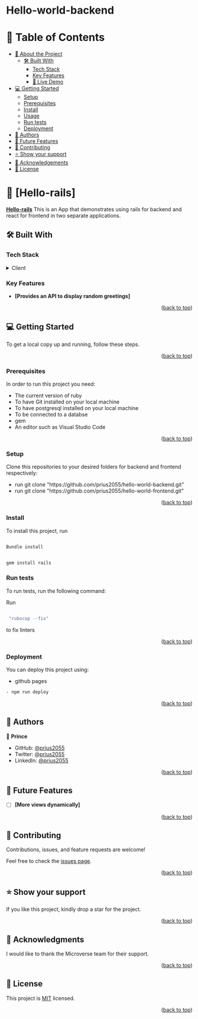 # Hello-world-backend

<a name="readme-top"></a>

<!-- TABLE OF CONTENTS -->

# 📗 Table of Contents

- [📖 About the Project](#about-project)
  - [🛠 Built With](#built-with)
    - [Tech Stack](#tech-stack)
    - [Key Features](#key-features)
    - [🚀 Live Demo](#live-demo)
- [💻 Getting Started](#getting-started)
  - [Setup](#setup)
  - [Prerequisites](#prerequisites)
  - [Install](#install)
  - [Usage](#usage)
  - [Run tests](#run-tests)
  - [Deployment](#triangular_flag_on_post-deployment)
- [👥 Authors](#authors)
- [🔭 Future Features](#future-features)
- [🤝 Contributing](#contributing)
- [⭐️ Show your support](#support)
- [🙏 Acknowledgements](#acknowledgements)
- [📝 License](#license)

<!-- PROJECT DESCRIPTION -->

# 📖 [Hello-rails] <a name="about-project"></a>

**[Hello-rails]()** This is an App that demonstrates using rails for backend and react for frontend in two separate applications.

## 🛠 Built With <a name="built-with"></a>

### Tech Stack <a name="tech-stack"></a>

<details>
  <summary>Client</summary>
  <ul>
    <li>RUBY</li>
  </ul>
  <ul>
    <li>RUBY ON RAILS</li>
  </ul>
</details>

<!-- Features -->

### Key Features <a name="key-features"></a>

- **[Provides an API to display random greetings]**

<p align="right">(<a href="#readme-top">back to top</a>)</p

<!-- GETTING STARTED -->

## 💻 Getting Started <a name="getting-started"></a>

To get a local copy up and running, follow these steps.

<p align="right">(<a href="#readme-top">back to top</a>)</p>

### Prerequisites

In order to run this project you need:

<ul>
    <li>The current version of ruby</li>
    <li>To have Git installed on your local machine</li>
    <li>To have postgresql installed on your local machine</li>
    <li>To be connected to a databse</li>
    <li>gem </li>
    <li>An editor such as Visual Studio Code</li>
  </ul>

<p align="right">(<a href="#readme-top">back to top</a>)</p>

### Setup

Clone this repositories to your desired folders for backend and frontend respectively:

<ul>
<li>run git clone "https://github.com/prius2055/hello-world-backend.git"</li>
<li>run git clone "https://github.com/prius2055/hello-world-frontend.git"</li>
</ul>
  

  <p align="right">(<a href="#readme-top">back to top</a>)</p>

### Install

To install this project, run

```sh

Bundle install

```

```sh

gem install rails

```

### Run tests <a name="run-tests"></a>

To run tests, run the following command:

Run

```sh

 "rubocop --fix"

```

to fix linters

<p align="right">(<a href="#readme-top">back to top</a>)</p>

### Deployment <a name="triangular_flag_on_post-deployment"></a>

You can deploy this project using:

- github pages

```sh
- npm run deploy
```

<p align="right">(<a href="#readme-top">back to top</a>)</p>

<!-- AUTHORS -->

## 👥 Authors <a name="authors"></a>

👤 **Prince**

- GitHub: [@prius2055](https://github.com/prius2055)
- Twitter: [@prius2055](https://www.twitter.com/prius2055)
- LinkedIn: [@prius2055](https://www.linkedin.com/in/princenwuke)

<p align="right">(<a href="#readme-top">back to top</a>)</p>

<!-- FUTURE FEATURES -->

## 🔭 Future Features <a name="future-features"></a>

- [ ] **[More views dynamically]**

<p align="right">(<a href="#readme-top">back to top</a>)</p>

<!-- CONTRIBUTING -->

## 🤝 Contributing <a name="contributing"></a>

Contributions, issues, and feature requests are welcome!

Feel free to check the [issues page](https://github.com/prius2055/hello-world-backend/issues).

<p align="right">(<a href="#readme-top">back to top</a>)</p>

<!-- SUPPORT -->

## ⭐️ Show your support <a name="support"></a>

If you like this project, kindly drop a star for the project.

<p align="right">(<a href="#readme-top">back to top</a>)</p>

<!-- ACKNOWLEDGEMENTS -->

## 🙏 Acknowledgments <a name="acknowledgements"></a>

I would like to thank the Microverse team for their support.

<p align="right">(<a href="#readme-top">back to top</a>)</p>

<!-- LICENSE -->

## 📝 License <a name="license"></a>

This project is [MIT](./LICENSE.md) licensed.

<p align="right">(<a href="#readme-top">back to top</a>)</p>

